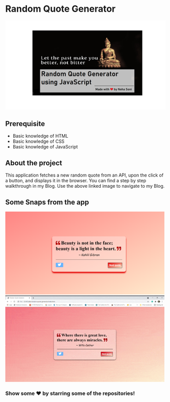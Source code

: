 # Random Quote Generator
<a href="https://nehasoni.hashnode.dev/random-quote-generator-using-html-css-and-javascript"> <img src="project_images/cover1.png" alt="blog post"></a>
## Prerequisite
- Basic knowledge of HTML
- Basic knowledge of CSS
- Basic knowledge of JavaScript

## About the project
This application fetches a new random quote from an API, upon the click of a button, and displays it in the browser. You can find a step by step walkthrough in my Blog. Use the above linked image to navigate to my Blog.

## Some Snaps from the app
<p>
<img src="project_images/image_1.png" width="500">
<img src="project_images/quoteGeneratorGIF.gif" width="500">
</p>

 ### Show some ❤️ by starring some of the repositories!
